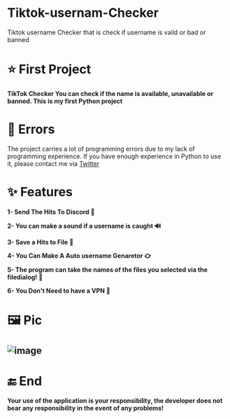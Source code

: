 # Tiktok-usernam-Checker
Tiktok username Checker that is check if username is vaild or bad or banned 

# ⭐ First Project
**TikTok Checker You can check if the name is available, unavailable or banned. This is my first Python project**

# 🚫 Errors 
The project carries a lot of programming errors due to my lack of programming experience. If you have enough experience in Python to use it, please contact me via 
[Twitter](https://twitter.com/DVHS)

# ✨ Features
**1- Send The Hits To Discord 🤖**

**2- You can make a sound if a username is caught 🔊**

**3- Save a Hits to File 📁**

**4- You Can Make A Auto username Genaretor ⛮**

**5- The program can take the names of the files you selected via the filedialog! 📁**

**6- You Don't Need to have a VPN 🙊**


# 🖼 Pic
![image](https://user-images.githubusercontent.com/79132216/159142058-e09a4b06-83d0-4b21-9bd6-2d42c8de8c7d.png)
-

# 🔚 End
**Your use of the application is your responsibility, the developer does not bear any responsibility in the event of any problems!**
